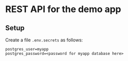 # REST API for the demo app

## Setup

Create a file `.env.secrets` as follows:

```properties
postgres_user=myapp
postgres_password=<password for myapp database here>
```

